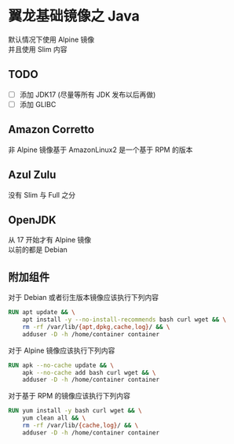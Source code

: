 # 翼龙基础镜像之 Java

默认情况下使用 Alpine 镜像  
并且使用 Slim 内容

## TODO

- [ ] 添加 JDK17 (尽量等所有 JDK 发布以后再做)
- [ ] 添加 GLIBC

## Amazon Corretto

非 Alpine 镜像基于 AmazonLinux2 是一个基于 RPM 的版本

## Azul Zulu

没有 Slim 与 Full 之分

## OpenJDK

从 17 开始才有 Alpine 镜像  
以前的都是 Debian

## 附加组件

对于 Debian 或者衍生版本镜像应该执行下列内容

```dockerfile
RUN apt update && \
    apt install -y --no-install-recommends bash curl wget && \
    rm -rf /var/lib/{apt,dpkg,cache,log}/ && \
    adduser -D -h /home/container container
```

对于 Alpine 镜像应该执行下列内容

```dockerfile
RUN apk --no-cache update && \
    apk --no-cache add bash curl wget && \
    adduser -D -h /home/container container
```

对于基于 RPM 的镜像应该执行下列内容

```dockerfile
RUN yum install -y bash curl wget && \
    yum clean all && \
    rm -rf /var/lib/{cache,log}/ && \
    adduser -D -h /home/container container
```
